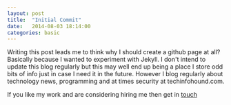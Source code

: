 ```yaml
---
layout: post
title:  "Initial Commit"
date:   2014-08-03 18:14:00
categories: basic
---
```


Writing this post leads me to think why I should create a github page at all? Basically because I wanted to experiment with Jekyll. I don't intend to update this blog regularly but this may well end up being a place I store odd bits of info just in case I need it in the future. However I blog regularly about technology news, programming and at times security at techinfohound.com.

If you like my work and are considering hiring me then get in [touch][about-link]

[about-link]: /contact/
